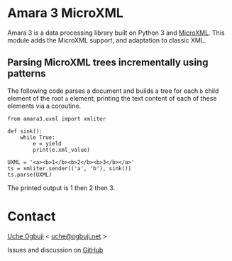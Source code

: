 # Amara 3 MicroXML

Amara 3 is a data processing library built on Python 3 and [MicroXML](http://www.w3.org/community/microxml/). This module adds the MicroXML support, and adaptation to classic XML.


## Parsing MicroXML trees incrementally using patterns

The following code parses a document and builds a tree for each `b` child element of the root `a` element, printing the text content of each of these elements via a coroutine.

	from amara3.uxml import xmliter

	def sink():
	    while True:
	        e = yield
	        print(e.xml_value)

	UXML = '<a><b>1</b><b>2</b><b>3</b></a>'
	ts = xmliter.sender(('a', 'b'), sink())
	ts.parse(UXML)

The printed output is 1 then 2 then 3.

# Contact

[Uche Ogbuji](http://uche.ogbuji.net) < uche@ogbuji.net >

Issues and discussion on [GitHub](https://github.com/uogbuji/amara3-xml)
